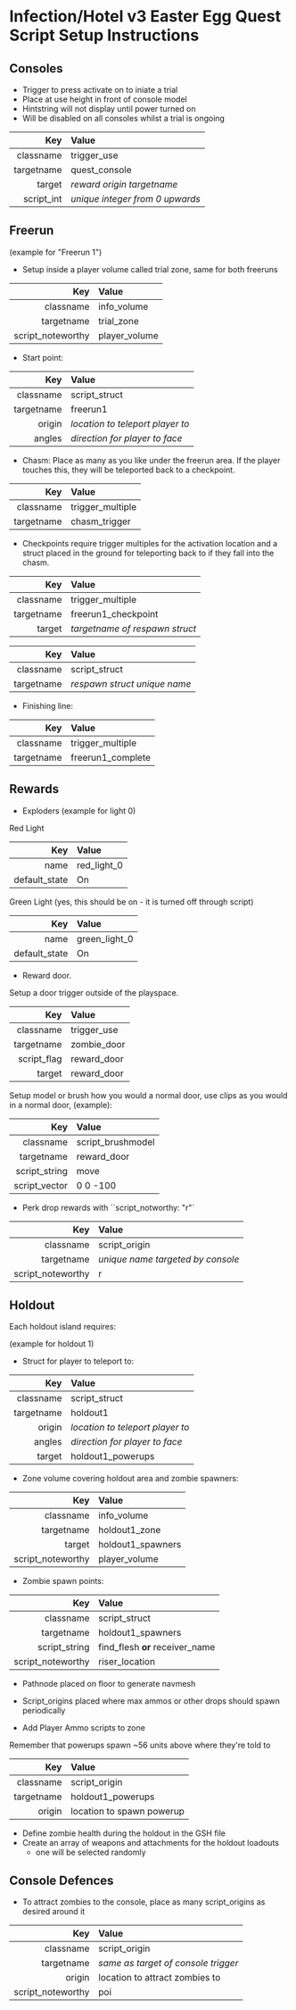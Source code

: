# Infection/Hotel v3 Easter Egg Quest Script Setup Instructions

## Consoles

- Trigger to press activate on to iniate a trial
- Place at use height in front of console model
- Hintstring will not display until power turned on
- Will be disabled on all consoles whilst a trial is ongoing

| Key 			| Value 							|
| -------------:|:--------------------------------- |
| classname		| trigger_use 						|
| targetname	| quest_console						|
| target 		| *reward origin targetname* 	  	|
| script_int 	| *unique integer from 0 upwards* 	|

## Freerun

(example for "Freerun 1")

- Setup inside a player volume called trial zone, same for both freeruns

| Key 					| Value 							|
| ---------------------:|:--------------------------------- |
| classname				| info_volume 						|
| targetname			| trial_zone 						|
| script_noteworthy 	| player_volume 					|

- Start point:

| Key 			| Value 							|
| -------------:|:--------------------------------- |
| classname		| script_struct						|
| targetname	| freerun1 							|
| origin		| *location to teleport player to* 	|
| angles 		| *direction for player to face* 	|

- Chasm: Place as many as you like under the freerun area.
If the player touches this, they will be teleported back to a checkpoint.

| Key 			| Value 							|
| -------------:|:--------------------------------- |
| classname		| trigger_multiple					|
| targetname	| chasm_trigger 					|

- Checkpoints require trigger multiples for the activation location
and a struct placed in the ground for teleporting back to if they fall into the chasm.

| Key 			| Value 							|
| -------------:|:--------------------------------- |
| classname		| trigger_multiple					|
| targetname	| freerun1_checkpoint 				|
| target 		| *targetname of respawn struct* 	|

| Key 			| Value 							|
| -------------:|:--------------------------------- |
| classname		| script_struct						|
| targetname	| *respawn struct unique name* 		|

- Finishing line:

| Key 			| Value 							|
| -------------:|:--------------------------------- |
| classname		| trigger_multiple					|
| targetname	| freerun1_complete 				|

## Rewards

- Exploders (example for light 0)

Red Light

| Key 			| Value 							|
| -------------:|:--------------------------------- |
| name 			| red_light_0						|
| default_state | On								|

Green Light (yes, this should be on - it is turned off through script)

| Key 			| Value 							|
| -------------:|:--------------------------------- |
| name 			| green_light_0						|
| default_state | On								|

- Reward door.

Setup a door trigger outside of the playspace.

| Key 			| Value 							|
| -------------:|:--------------------------------- |
| classname		| trigger_use						|
| targetname	| zombie_door 						|
| script_flag	| reward_door						|
| target		| reward_door 						|

Setup model or brush how you would a normal door,
use clips as you would in a normal door, (example):

| Key 			| Value 							|
| -------------:|:--------------------------------- |
| classname		| script_brushmodel					|
| targetname	| reward_door 						|
| script_string	| move								|
| script_vector	| 0 0 -100 							|

- Perk drop rewards with ``script_notworthy: "r"`

| Key 				| Value 							|
| -----------------:|:--------------------------------- |
| classname			| script_origin						|
| targetname		| *unique name targeted by console* |
| script_noteworthy	| r									|

## Holdout

Each holdout island requires:

(example for holdout 1)

- Struct for player to teleport to:

| Key 			| Value 							|
| -------------:|:--------------------------------- |
| classname		| script_struct						|
| targetname	| holdout1 							|
| origin		| *location to teleport player to* 	|
| angles 		| *direction for player to face* 	|
| target 		| holdout1_powerups 				|

- Zone volume covering holdout area and zombie spawners:

| Key 					| Value 							|
| ---------------------:|:--------------------------------- |
| classname				| info_volume 						|
| targetname			| holdout1_zone 					|
| target 				| holdout1_spawners				  	|
| script_noteworthy 	| player_volume 					|

- Zombie spawn points:

| Key 					| Value 							|
| ---------------------:|:--------------------------------- |
| classname				| script_struct						|
| targetname			| holdout1_spawners					|
| script_string			| find_flesh **or** receiver_name  	|
| script_noteworthy 	| riser_location 					|

- Pathnode placed on floor to generate navmesh

- Script_origins placed where max ammos or other drops should spawn periodically
- Add Player Ammo scripts to zone

Remember that powerups spawn ~56 units above where they're told to


| Key 					| Value 							|
| ---------------------:|:--------------------------------- |
| classname				| script_origin						|
| targetname			| holdout1_powerups					|
| origin				| location to spawn powerup			|

- Define zombie health during the holdout in the GSH file
- Create an array of weapons and attachments for the holdout loadouts
	- one will be selected randomly

## Console Defences

- To attract zombies to the console, place as many script_origins as desired around it

| Key 					| Value 								|
| ---------------------:|:------------------------------------- |
| classname				| script_origin							|
| targetname			| *same as target of console trigger* 	|
| origin				| location to attract zombies to		|
| script_noteworthy		| poi									|